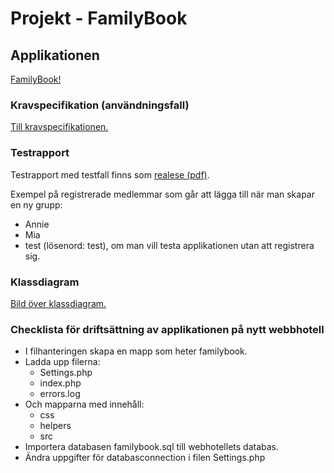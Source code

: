Projekt - FamilyBook
======================
## Applikationen

[FamilyBook!](http://anniesahlberg.se/familybook)

### Kravspecifikation (användningsfall)

[Till kravspecifikationen.](https://github.com/as223my/1DV408_Projekt_as223my/blob/master/Kravspecifikation.md)

### Testrapport

Testrapport med testfall finns som [realese (pdf)](https://github.com/as223my/1DV408_Projekt_as223my/releases). 

Exempel på registrerade medlemmar som går att lägga till när man skapar en ny grupp: 
* Annie
* Mia
* test (lösenord: test), om man vill testa applikationen utan att registrera sig. 

### Klassdiagram

[Bild över klassdiagram.](http://yuml.me/8979ebd2)

### Checklista för driftsättning av applikationen på nytt webbhotell

* I filhanteringen skapa en mapp som heter familybook.
* Ladda upp filerna: 
  * Settings.php
  * index.php
  * errors.log
* Och mapparna med innehåll:
  * css
  * helpers
  * src
* Importera databasen familybook.sql till webhotellets databas. 
* Ändra uppgifter för databasconnection i filen Settings.php